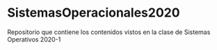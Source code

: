 # SistemasOperacionales2020
Repositorio que contiene los contenidos vistos en la clase de Sistemas Operativos 2020-1
